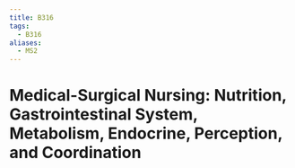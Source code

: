 ```yaml
---
title: B316
tags:
  - B316
aliases:
  - MS2
---
```

# Medical-Surgical Nursing: Nutrition, Gastrointestinal System, Metabolism, Endocrine, Perception, and Coordination
